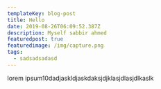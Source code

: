 ```yaml
---
templateKey: blog-post
title: Hello
date: 2019-08-26T06:09:52.387Z
description: Myself sabbir ahmed
featuredpost: true
featuredimage: /img/capture.png
tags:
  - sadsadsadasd
---
```

lorem ipsum10dadjaskldjaskdaksjdjklasjdlasjdlkaslk
